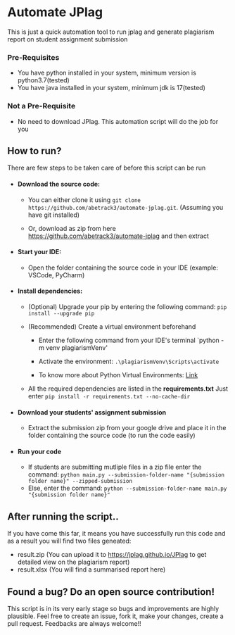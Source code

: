 

# Automate JPlag


This is just a quick automation tool to run jplag and generate plagiarism report on student assignment submission


### Pre-Requisites

* You have python installed in your system, minimum version is python3.7(tested)
* You have java installed in your system, minimum jdk is 17(tested)


### Not a Pre-Requisite

* No need to download JPlag. This automation script will do the job for you


## How to run?

There are few steps to be taken care of before this script can be run

* #### Download the source code:

    * You can either clone it using `git clone https://github.com/abetrack3/automate-jplag.git`. (Assuming you have git installed)

    * Or, download as zip from here https://github.com/abetrack3/automate-jplag and then extract

* #### Start your IDE:

    * Open the folder containing the source code in your IDE (example: VSCode, PyCharm)

* #### Install dependencies:

    * (Optional) Upgrade your pip by entering the following command: `pip  install --upgrade pip`

    * (Recommended) Create a virtual environment beforehand

        * Enter the following command from your IDE's terminal `python -m venv plagiarismVenv'

        * Activate the environment: `.\plagiarismVenv\Scripts\activate`

        * To know more about Python Virtual Environments: [Link](https://mothergeo-py.readthedocs.io/en/latest/development/how-to/venv-win.html)

    * All the required dependencies are listed in the **requirements.txt** Just enter `pip install -r requirements.txt --no-cache-dir`

* #### Download your students' assignment submission

    * Extract the submission zip from your google drive and place it in the folder containing the source code (to run the code easily)

* #### Run your code

    * If students are submitting mutliple files in a zip file enter the command: `python main.py --submission-folder-name "{submission folder name}" --zipped-submission`
    * Else, enter the command: `python --submission-folder-name main.py "{submission folder name}"`

## After running the script..

If you have come this far, it means you have successfully run this code and as a result you will find two files geneated:
* result.zip (You can upload it to https://jplag.github.io/JPlag to get detailed view on the plagiarism report)
* result.xlsx (You will find a summarised report here)


## Found a bug? Do an open source contribution!

This script is in its very early stage so bugs and improvements are highly plausible. Feel free to create an issue, fork it, make your changes, create a pull request. Feedbacks are always welcome!!